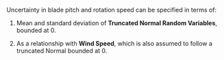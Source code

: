 Uncertainty in blade pitch and rotation speed can be specified in terms of:

1. Mean and standard deviation of **Truncated Normal Random Variables**, bounded at 0.

2. As a relationship with **Wind Speed**, which is also assumed to follow a
truncated Normal bounded at 0.